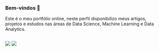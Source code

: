 ### Bem-vindos 👋

Este é o meu portfólio online, neste perfil disponibilizo meus artigos, projetos e estudos nas áreas de Data Science, Machine Learning e Data Analytics.

##
<div>
  <a href= "https://www.linkedin.com/in/alencleitonwashington" target= "_blank"><img src="https://img.shields.io/badge/LinkedIn-0077B5?style=for-the-badge&logo=linkedin&logoColor=white" target= "_blank"></a>
  <a href= "https://alenwas1983.github.io/" target= "_blank"><img src= "https://img.shields.io/badge/Portfólio-F16061?style=for-the-badge&logo=ko-fi&logoColor=white" target= "_blank"></a>
</div>
<!--
**AlenWas1983/AlenWas1983** is a ✨ _special_ ✨ repository because its `README.md` (this file) appears on your GitHub profile.

Here are some ideas to get you started:

- 🔭 I’m currently working on ...
- 🌱 I’m currently learning ...
- 👯 I’m looking to collaborate on ...
- 🤔 I’m looking for help with ...
- 💬 Ask me about ...
- 📫 How to reach me: ...
- 😄 Pronouns: ...
- ⚡ Fun fact: ...
-->
